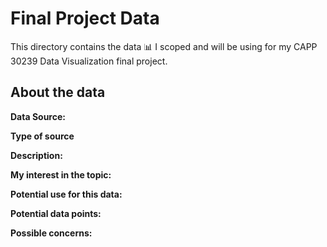 # Final Project Data

This directory contains the data 📊 I scoped and will be using for my CAPP 30239 Data Visualization final project.

## About the data

**Data Source:**

**Type of source**

**Description:** 

**My interest in the topic:**

**Potential use for this data:**

**Potential data points:**

**Possible concerns:**



